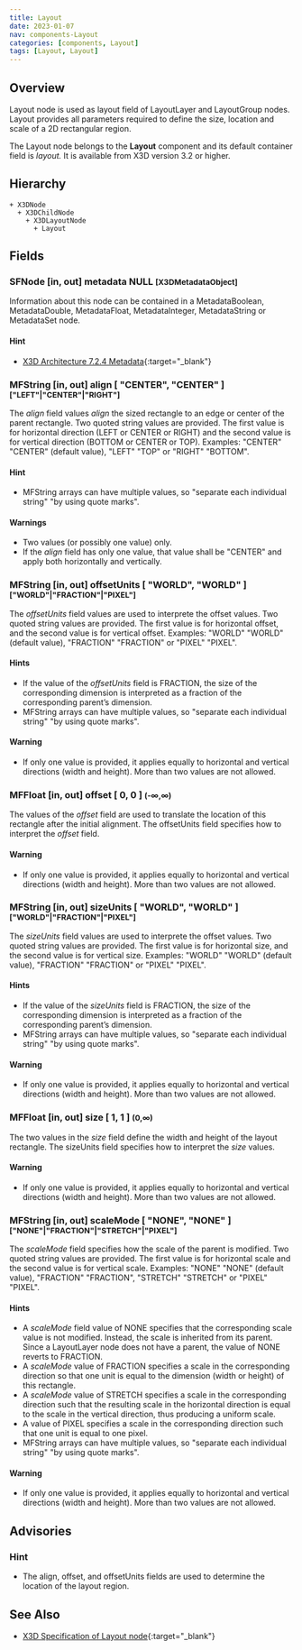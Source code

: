 ```yaml
---
title: Layout
date: 2023-01-07
nav: components-Layout
categories: [components, Layout]
tags: [Layout, Layout]
---
```

<style>
.post h3 {
  word-spacing: 0.2em;
}
</style>

## Overview

Layout node is used as layout field of LayoutLayer and LayoutGroup nodes. Layout provides all parameters required to define the size, location and scale of a 2D rectangular region.

The Layout node belongs to the **Layout** component and its default container field is *layout.* It is available from X3D version 3.2 or higher.

## Hierarchy

```
+ X3DNode
  + X3DChildNode
    + X3DLayoutNode
      + Layout
```

## Fields

### SFNode [in, out] **metadata** NULL <small>[X3DMetadataObject]</small>

Information about this node can be contained in a MetadataBoolean, MetadataDouble, MetadataFloat, MetadataInteger, MetadataString or MetadataSet node.

#### Hint

- [X3D Architecture 7.2.4 Metadata](https://www.web3d.org/specifications/X3Dv4Draft/ISO-IEC19775-1v4-IS.proof//Part01/components/core.html#Metadata){:target="_blank"}

### MFString [in, out] **align** [ "CENTER", "CENTER" ] <small>["LEFT"|"CENTER"|"RIGHT"]</small>

The *align* field values *align* the sized rectangle to an edge or center of the parent rectangle. Two quoted string values are provided. The first value is for horizontal direction (LEFT or CENTER or RIGHT) and the second value is for vertical direction (BOTTOM or CENTER or TOP). Examples: "CENTER" "CENTER" (default value), "LEFT" "TOP" or "RIGHT" "BOTTOM".

#### Hint

- MFString arrays can have multiple values, so "separate each individual string" "by using quote marks".

#### Warnings

- Two values (or possibly one value) only.
- If the *align* field has only one value, that value shall be "CENTER" and apply both horizontally and vertically.

### MFString [in, out] **offsetUnits** [ "WORLD", "WORLD" ] <small>["WORLD"|"FRACTION"|"PIXEL"]</small>

The *offsetUnits* field values are used to interprete the offset values. Two quoted string values are provided. The first value is for horizontal offset, and the second value is for vertical offset. Examples: "WORLD" "WORLD" (default value), "FRACTION" "FRACTION" or "PIXEL" "PIXEL".

#### Hints

- If the value of the *offsetUnits* field is FRACTION, the size of the corresponding dimension is interpreted as a fraction of the corresponding parent’s dimension.
- MFString arrays can have multiple values, so "separate each individual string" "by using quote marks".

#### Warning

- If only one value is provided, it applies equally to horizontal and vertical directions (width and height). More than two values are not allowed.

### MFFloat [in, out] **offset** [ 0, 0 ] <small>(-∞,∞)</small>

The values of the *offset* field are used to translate the location of this rectangle after the initial alignment. The offsetUnits field specifies how to interpret the *offset* field.

#### Warning

- If only one value is provided, it applies equally to horizontal and vertical directions (width and height). More than two values are not allowed.

### MFString [in, out] **sizeUnits** [ "WORLD", "WORLD" ] <small>["WORLD"|"FRACTION"|"PIXEL"]</small>

The *sizeUnits* field values are used to interprete the offset values. Two quoted string values are provided. The first value is for horizontal size, and the second value is for vertical size. Examples: "WORLD" "WORLD" (default value), "FRACTION" "FRACTION" or "PIXEL" "PIXEL".

#### Hints

- If the value of the *sizeUnits* field is FRACTION, the size of the corresponding dimension is interpreted as a fraction of the corresponding parent’s dimension.
- MFString arrays can have multiple values, so "separate each individual string" "by using quote marks".

#### Warning

- If only one value is provided, it applies equally to horizontal and vertical directions (width and height). More than two values are not allowed.

### MFFloat [in, out] **size** [ 1, 1 ] <small>(0,∞)</small>

The two values in the *size* field define the width and height of the layout rectangle. The sizeUnits field specifies how to interpret the *size* values.

#### Warning

- If only one value is provided, it applies equally to horizontal and vertical directions (width and height). More than two values are not allowed.

### MFString [in, out] **scaleMode** [ "NONE", "NONE" ] <small>["NONE"|"FRACTION"|"STRETCH"|"PIXEL"]</small>

The *scaleMode* field specifies how the scale of the parent is modified. Two quoted string values are provided. The first value is for horizontal scale and the second value is for vertical scale. Examples: "NONE" "NONE" (default value), "FRACTION" "FRACTION", "STRETCH" "STRETCH" or "PIXEL" "PIXEL".

#### Hints

- A *scaleMode* field value of NONE specifies that the corresponding scale value is not modified. Instead, the scale is inherited from its parent. Since a LayoutLayer node does not have a parent, the value of NONE reverts to FRACTION.
- A *scaleMode* value of FRACTION specifies a scale in the corresponding direction so that one unit is equal to the dimension (width or height) of this rectangle.
- A *scaleMode* value of STRETCH specifies a scale in the corresponding direction such that the resulting scale in the horizontal direction is equal to the scale in the vertical direction, thus producing a uniform scale.
- A value of PIXEL specifies a scale in the corresponding direction such that one unit is equal to one pixel.
- MFString arrays can have multiple values, so "separate each individual string" "by using quote marks".

#### Warning

- If only one value is provided, it applies equally to horizontal and vertical directions (width and height). More than two values are not allowed.

## Advisories

### Hint

- The align, offset, and offsetUnits fields are used to determine the location of the layout region.

## See Also

- [X3D Specification of Layout node](https://www.web3d.org/documents/specifications/19775-1/V4.0/Part01/components/layout.html#Layout){:target="_blank"}
